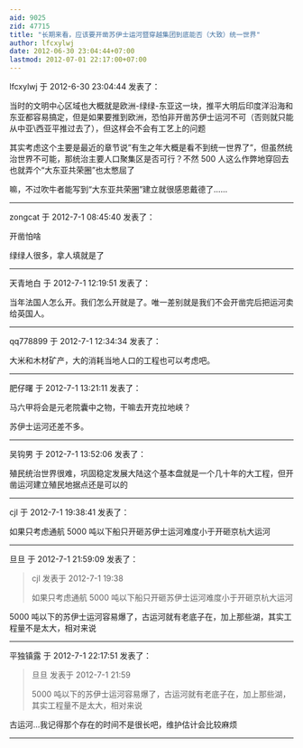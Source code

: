 ```yaml
---
aid: 9025
zid: 47715
title: "长期来看，应该要开凿苏伊士运河暨穿越集团到底能否（大致）统一世界"
author: lfcxylwj
date: 2012-06-30 23:04:44+07:00
lastmod: 2012-07-01 22:17:00+07:00
---
```


lfcxylwj 于 2012-6-30 23:04:44 发表了：

当时的文明中心区域也大概就是欧洲-绿绿-东亚这一块，推平大明后印度洋沿海和东亚都容易搞定，但是如果要推到欧洲，恐怕非开凿苏伊士运河不可（否则就只能从中亚\西亚平推过去了），但这样会不会有工艺上的问题

其实考虑这个主要是最近的章节说”有生之年大概是看不到统一世界了”，但虽然统治世界不可能，那统治主要人口聚集区是否可行？不然 500 人这么作弊地穿回去也就弄个“大东亚共荣圈”也太憋屈了

嘛，不过吹牛者能写到“大东亚共荣圈”建立就很感恩戴德了……

---

zongcat 于 2012-7-1 08:45:40 发表了：

开凿怕啥

绿绿人很多，拿人填就是了

---

天青地白 于 2012-7-1 12:19:51 发表了：

当年法国人怎么开。我们怎么开就是了。唯一差别就是我们不会开凿完后把运河卖给英国人。

---

qq778899 于 2012-7-1 12:34:34 发表了：

大米和木材矿产，大的消耗当地人口的工程也可以考虑吧。

---

肥仔曙 于 2012-7-1 13:21:11 发表了：

马六甲将会是元老院囊中之物，干嘛去开克拉地峡？

苏伊士运河还差不多。

---

吴钩男 于 2012-7-1 13:52:06 发表了：

殖民统治世界很难，巩固稳定发展大陆这个基本盘就是一个几十年的大工程，但开凿运河建立殖民地据点还是可以的

---

cjl 于 2012-7-1 19:38:41 发表了：

如果只考虑通航 5000 吨以下船只开砸苏伊士运河难度小于开砸京杭大运河

---

旦旦 于 2012-7-1 21:59:09 发表了：

> cjl 发表于 2012-7-1 19:38
>
> 如果只考虑通航 5000 吨以下船只开砸苏伊士运河难度小于开砸京杭大运河

5000 吨以下的苏伊士运河容易爆了，古运河就有老底子在，加上那些湖，其实工程量不是太大，相对来说

---

平独镇露 于 2012-7-1 22:17:51 发表了：

> 旦旦 发表于 2012-7-1 21:59
>
> 5000 吨以下的苏伊士运河容易爆了，古运河就有老底子在，加上那些湖，其实工程量不是太大，相对来说

古运河...我记得那个存在的时间不是很长吧，维护估计会比较麻烦

---

